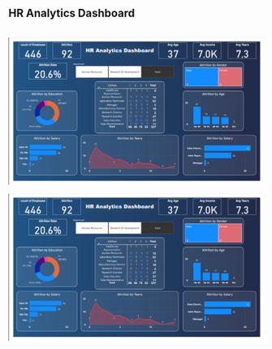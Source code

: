 <h2> HR Analytics Dashboard </h2>
<br>

<img src="HR_Analytics_dashboard/dashboard.png" alt="hr analytics" title="Optional title">

![hr analytics](HR_Analytics_dashboard/dashboard.png)
